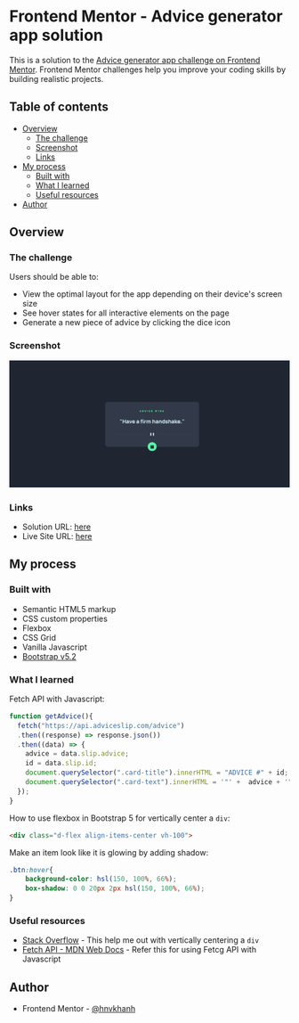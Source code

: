 # Frontend Mentor - Advice generator app solution

This is a solution to the [Advice generator app challenge on Frontend Mentor](https://www.frontendmentor.io/challenges/advice-generator-app-QdUG-13db). Frontend Mentor challenges help you improve your coding skills by building realistic projects.

## Table of contents

- [Overview](#overview)
  - [The challenge](#the-challenge)
  - [Screenshot](#screenshot)
  - [Links](#links)
- [My process](#my-process)
  - [Built with](#built-with)
  - [What I learned](#what-i-learned)
  - [Useful resources](#useful-resources)
- [Author](#author)


## Overview

### The challenge

Users should be able to:

- View the optimal layout for the app depending on their device's screen size
- See hover states for all interactive elements on the page
- Generate a new piece of advice by clicking the dice icon

### Screenshot

![](./screenshot.jpg)



### Links

- Solution URL: [here](https://github.com/hnvkhanh/advice-generator-app-main)
- Live Site URL: [here](https://hnvkhanh.github.io/advice-generator-app-main/)

## My process

### Built with

- Semantic HTML5 markup
- CSS custom properties
- Flexbox
- CSS Grid
- Vanilla Javascript
- [Bootstrap v5.2](https://getbootstrap.com/docs/5.2/getting-started/introduction/)

### What I learned

Fetch API with Javascript:
```js
function getAdvice(){
  fetch("https://api.adviceslip.com/advice")
  .then((response) => response.json())
  .then((data) => {
    advice = data.slip.advice;
    id = data.slip.id;
    document.querySelector(".card-title").innerHTML = "ADVICE #" + id;
    document.querySelector(".card-text").innerHTML = '"' +  advice + '"';
  });
}
```

How to use flexbox in Bootstrap 5 for vertically center a `div`:

```html
<div class="d-flex align-items-center vh-100">
```

Make an item look like it is glowing by adding shadow:
```css
.btn:hover{
    background-color: hsl(150, 100%, 66%);
    box-shadow: 0 0 20px 2px hsl(150, 100%, 66%);    
}
```

### Useful resources

- [Stack Overflow](https://stackoverflow.com/questions/22196587/how-to-vertically-center-a-container-in-bootstrap) - This help me out with vertically centering a `div`
- [Fetch API - MDN Web Docs](https://developer.mozilla.org/en-US/docs/Web/API/Fetch_API/Using_Fetch) - Refer this for using Fetcg API with Javascript


## Author

- Frontend Mentor - [@hnvkhanh](https://www.frontendmentor.io/profile/hnvkhanh)


